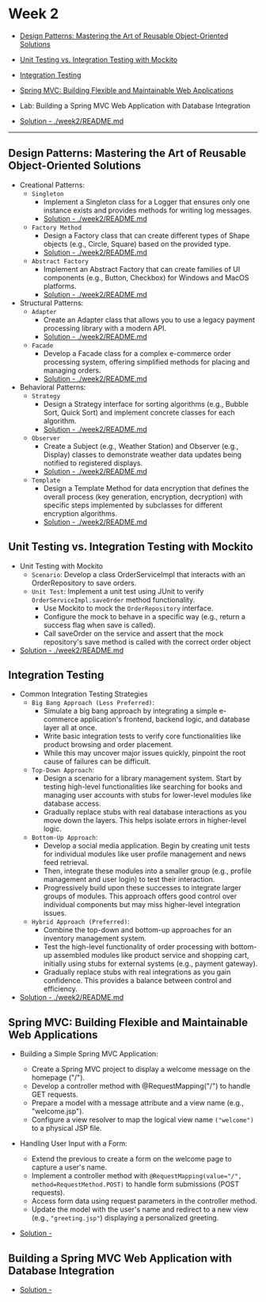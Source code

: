 # Week 2
- [Design Patterns: Mastering the Art of Reusable Object-Oriented Solutions](#design-patterns-mastering-the-art-of-reusable-object-oriented-solutions)
- [Unit Testing vs. Integration Testing with Mockito](#unit-testing-vs-integration-testing-with-mockito)
- [Integration Testing](#integration-testing)
- [Spring MVC: Building Flexible and Maintainable Web Applications](#spring-mvc-building-flexible-and-maintainable-web-applications)
- Lab: Building a Spring MVC Web Application with Database Integration

- [Solution - ./week2/README.md ](./week2/README.md)

---

## Design Patterns: Mastering the Art of Reusable Object-Oriented Solutions 
- Creational Patterns:
    - `Singleton`
        - Implement a Singleton class for a Logger that ensures only one instance exists and provides methods for writing log messages.
        - [Solution - ./week2/README.md ](./week2/README.md)
    - `Factory Method`
        - Design a Factory class that can create different types of Shape objects (e.g., Circle, Square) based on the provided type.
        - [Solution - ./week2/README.md ](./week2/README.md)
    - `Abstract Factory`
        - Implement an Abstract Factory that can create families of UI components (e.g., Button, Checkbox) for Windows and MacOS platforms.
        - [Solution - ./week2/README.md ](./week2/README.md)
- Structural Patterns:
    - `Adapter`
        - Create an Adapter class that allows you to use a legacy payment processing library with a modern API.
        - [Solution - ./week2/README.md ](./week2/README.md)
    - `Facade`
        - Develop a Facade class for a complex e-commerce order processing system, offering simplified methods for placing and managing orders.
        - [Solution - ./week2/README.md ](./week2/README.md)
- Behavioral Patterns:
    - `Strategy`
        - Design a Strategy interface for sorting algorithms (e.g., Bubble Sort, Quick Sort) and implement concrete classes for each algorithm.
        - [Solution - ./week2/README.md ](./week2/README.md)
    - `Observer`
        - Create a Subject (e.g., Weather Station) and Observer (e.g., Display) classes to demonstrate weather data updates being notified to registered displays.
        - [Solution - ./week2/README.md ](./week2/README.md)
    - `Template`
        - Design a Template Method for data encryption that defines the overall process (key generation, encryption, decryption) with specific steps implemented by subclasses for different encryption algorithms.
        - [Solution - ./week2/README.md ](./week2/README.md)


## Unit Testing vs. Integration Testing with Mockito
-  Unit Testing with Mockito
    - `Scenario`: Develop a class OrderServiceImpl that interacts with an OrderRepository to save orders.
    - `Unit Test`: Implement a unit test using JUnit to verify `OrderServiceImpl.saveOrder` method functionality.
        - Use Mockito to mock the `OrderRepository` interface.
        - Configure the mock to behave in a specific way (e.g., return a success flag when save is called).
        - Call saveOrder on the service and assert that the mock repository's save method is called with the correct order object
- [Solution - ./week2/README.md ](./week2/README.md)


## Integration Testing
- Common Integration Testing Strategies
    - `Big Bang Approach (Less Preferred)`:
        - Simulate a big bang approach by integrating a simple e-commerce application's frontend, backend logic, and database layer all at once. 
        - Write basic integration tests to verify core functionalities like product browsing and order placement. 
        - While this may uncover major issues quickly, pinpoint the root cause of failures can be difficult.
    - `Top-Down Approach`:
        - Design a scenario for a library management system. Start by testing high-level functionalities like searching for books and managing user accounts with stubs for lower-level modules like database access. 
        - Gradually replace stubs with real database interactions as you move down the layers. This helps isolate errors in higher-level logic.
    - `Bottom-Up Approach`:
        - Develop a social media application. Begin by creating unit tests for individual modules like user profile management and news feed retrieval. 
        - Then, integrate these modules into a smaller group (e.g., profile management and user login) to test their interaction.
        - Progressively build upon these successes to integrate larger groups of modules. This approach offers good control over individual components but may miss higher-level integration issues.
    - `Hybrid Approach (Preferred)`:
        - Combine the top-down and bottom-up approaches for an inventory management system.
        - Test the high-level functionality of order processing with bottom-up assembled modules like product service and shopping cart, initially using stubs for external systems (e.g., payment gateway).
        - Gradually replace stubs with real integrations as you gain confidence. This provides a balance between control and efficiency.
- [Solution - ./week2/README.md ](./week2/README.md)

## Spring MVC: Building Flexible and Maintainable Web Applications
- Building a Simple Spring MVC Application:
    - Create a Spring MVC project to display a welcome message on the homepage ("/").
    - Develop a controller method with @RequestMapping("/") to handle GET requests.
    - Prepare a model with a message attribute and a view name (e.g., "welcome.jsp").
    - Configure a view resolver to map the logical view name `("welcome")` to a physical JSP file.
- Handling User Input with a Form:
    - Extend the previous to create a form on the welcome page to capture a user's name.
    - Implement a controller method with `@RequestMapping(value="/", method=RequestMethod.POST)` to handle form submissions (POST requests).
    - Access form data using request parameters in the controller method.
    - Update the model with the user's name and redirect to a new view (e.g., `"greeting.jsp"`) displaying a personalized greeting.

- [Solution - ](./week2/README.md)

## Building a Spring MVC Web Application with Database Integration

- [Solution - ](./week2/README.md)


